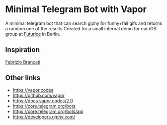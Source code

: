 # Minimal Telegram Bot with Vapor

A minimal telegram bot that can search giphy for funny+fail gifs and returns a random one of the results
Created for a small internal demo for our iOS group at [Futurice](https://futurice.com/) in Berlin.

## Inspiration

[Fabrizio Brancati](https://www.fabriziobrancati.com/posts/how-create-telegram-bot-swift-vapor-ubuntu-macos)

## Other links

* https://vapor.codes
* https://github.com/vapor
* https://docs.vapor.codes/2.0
* https://core.telegram.org/bots
* https://core.telegram.org/bots/api
* https://developers.giphy.com/
